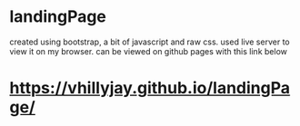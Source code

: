 # landingPage
 
created using bootstrap, a bit of javascript and raw css. used live server to view it on my browser. can be viewed on github pages with this link below

# https://vhillyjay.github.io/landingPage/
